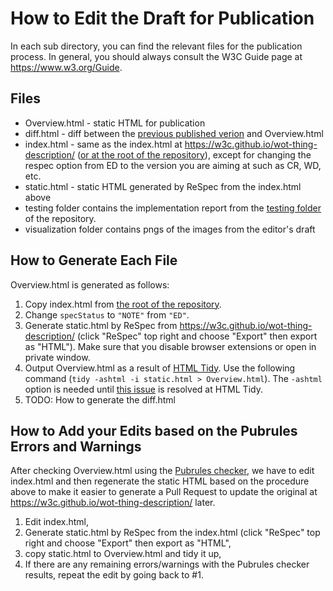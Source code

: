 # How to Edit the Draft for Publication

In each sub directory, you can find the relevant files for the publication process.
In general, you should always consult the W3C Guide page at <https://www.w3.org/Guide>.

## Files

* Overview.html - static HTML for publication
* diff.html - diff between the [previous published verion](https://www.w3.org/TR/2023/CR-wot-thing-description11-20230119/) and Overview.html
* index.html - same as the index.html at <https://w3c.github.io/wot-thing-description/> ([or at the root of the repository](../index.html)), except for changing the respec option from ED to the version you are aiming at such as CR, WD, etc.
* static.html - static HTML generated by ReSpec from the index.html above
* testing folder contains the implementation report from the [testing folder](../testing/report11.html) of the repository. 
* visualization folder contains pngs of the images from the editor's draft

## How to Generate Each File

Overview.html is generated as follows:

1. Copy index.html from [the root of the repository](../index.html).
2. Change `specStatus` to `"NOTE"` from `"ED"`.
3. Generate static.html by ReSpec from <https://w3c.github.io/wot-thing-description/> (click "ReSpec" top right and choose "Export" then export as "HTML"). Make sure that you disable browser extensions or open in private window.
4. Output Overview.html as a result of [HTML Tidy](https://www.html-tidy.org/). Use the following command (`tidy -ashtml -i static.html > Overview.html`). The `-ashtml` option is needed until [this issue](https://github.com/htacg/tidy-html5/issues/660) is resolved at HTML Tidy.
5. TODO: How to generate the diff.html 

## How to Add your Edits based on the Pubrules Errors and Warnings

After checking Overview.html using the [Pubrules checker](https://www.w3.org/pubrules/), we have to edit index.html and then
regenerate the static HTML based on the procedure above to make it easier to generate a Pull Request to update the original
at <https://w3c.github.io/wot-thing-description/> later.

1. Edit index.html,
2. Generate static.html by ReSpec from the index.html (click "ReSpec" top right and choose "Export" then export as "HTML",
3. copy static.html to Overview.html and tidy it up,
4. If there are any remaining errors/warnings with the Pubrules checker results, repeat the edit by going back to #1.
